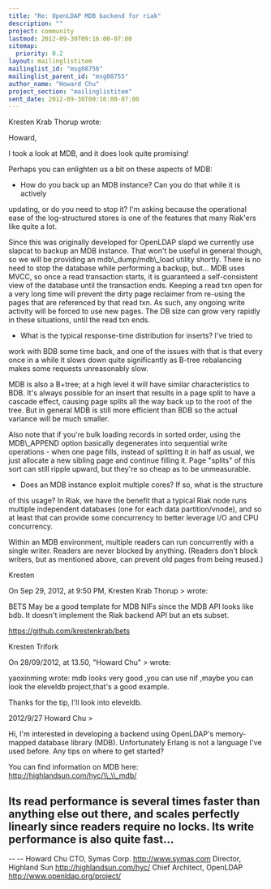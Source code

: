 ```yaml
---
title: "Re: OpenLDAP MDB backend for riak"
description: ""
project: community
lastmod: 2012-09-30T09:16:00-07:00
sitemap:
  priority: 0.2
layout: mailinglistitem
mailinglist_id: "msg08756"
mailinglist_parent_id: "msg08755"
author_name: "Howard Chu"
project_section: "mailinglistitem"
sent_date: 2012-09-30T09:16:00-07:00
---
```


Kresten Krab Thorup wrote:

Howard,

I took a look at MDB, and it does look quite promising!

Perhaps you can enlighten us a bit on these aspects of MDB:

- How do you back up an MDB instance? Can you do that while it is actively

updating, or do you need to stop it? I'm asking because the operational ease
of the log-structured stores is one of the features that many Riak'ers like
quite a lot.

Since this was originally developed for OpenLDAP slapd we currently use 
slapcat to backup an MDB instance. That won't be useful in general though, so 
we will be providing an mdb\\_dump/mdb\\_load utility shortly. There is no need to 
stop the database while performing a backup, but...
 MDB uses MVCC, so once a read transaction starts, it is guaranteed a 
self-consistent view of the database until the transaction ends.
 Keeping a read txn open for a very long time will prevent the dirty page 
reclaimer from re-using the pages that are referenced by that read txn. As 
such, any ongoing write activity will be forced to use new pages. The DB size 
can grow very rapidly in these situations, until the read txn ends.

- What is the typical response-time distribution for inserts? I've tried
to

work with BDB some time back, and one of the issues with that is that every
once in a while it slows down quite significantly as B-tree rebalancing makes
some requests unreasonably slow.

MDB is also a B+tree; at a high level it will have similar characteristics to 
BDB. It's always possible for an insert that results in a page split to have a 
cascade effect, causing page splits all the way back up to the root of the 
tree. But in general MDB is still more efficient than BDB so the actual 
variance will be much smaller.


Also note that if you're bulk loading records in sorted order, using the 
MDB\\_APPEND option basically degenerates into sequential write operations - 
when one page fills, instead of splitting it in half as usual, we just 
allocate a new sibling page and continue filling it. Page "splits" of this 
sort can still ripple upward, but they're so cheap as to be unmeasurable.

- Does an MDB instance exploit multiple cores? If so, what is the
structure

of this usage? In Riak, we have the benefit that a typical Riak node runs
multiple independent databases (one for each data partition/vnode), and so at
least that can provide some concurrency to better leverage I/O and CPU
concurrency.

Within an MDB environment, multiple readers can run concurrently with a single 
writer. Readers are never blocked by anything. (Readers don't block writers, 
but as mentioned above, can prevent old pages from being reused.)

Kresten


On Sep 29, 2012, at 9:50 PM, Kresten Krab Thorup 
&gt; wrote:

BETS May be a good template for MDB NIFs since the MDB API looks like bdb. It 
doesn't implement the Riak backend API but an ets subset.

https://github.com/krestenkrab/bets

Kresten
Trifork

On 28/09/2012, at 13.50, "Howard Chu" &gt; 
wrote:

yaoxinming wrote:
mdb looks very good ,you can use nif ,maybe you can look the eleveldb
project,that's a good example.

Thanks for the tip, I'll look into eleveldb.

2012/9/27 Howard Chu 
&gt;

 Hi, I'm interested in developing a backend using OpenLDAP's memory-mapped
 database library (MDB). Unfortunately Erlang is not a language I've used
 before. Any tips on where to get started?

 You can find information on MDB here: http://highlandsun.com/hyc/\\_\\_mdb/
 

 Its read performance is several times faster than anything else out there,
 and scales perfectly linearly since readers require no locks. Its write
 performance is also quite fast...
 --


--
 -- Howard Chu
 CTO, Symas Corp. http://www.symas.com
 Director, Highland Sun http://highlandsun.com/hyc/
 Chief Architect, OpenLDAP http://www.openldap.org/project/

